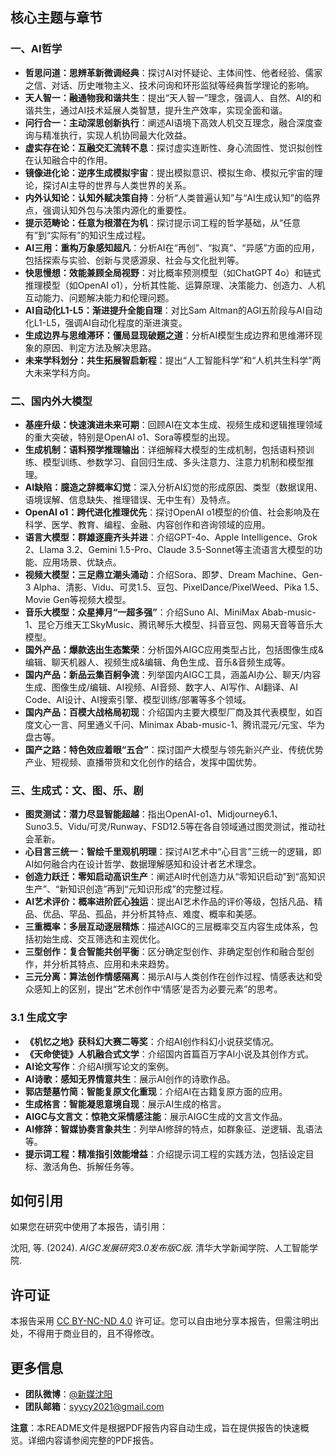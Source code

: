 


## 核心主题与章节

### 一、AI哲学
*   **哲思问道：思辨革新微调经典**：探讨AI对怀疑论、主体间性、他者经验、儒家之信、对话、历史唯物主义、技术问询和环形监狱等经典哲学理论的影响。
*   **天人智一：融通物我和谐共生**：提出“天人智一”理念，强调人、自然、AI的和谐共生，通过AI技术延展人类智慧，提升生产效率，实现全面和谐。
*   **问行合一：主动深思创新执行**：阐述AI语境下高效人机交互理念，融合深度查询与精准执行，实现人机协同最大化效益。
*   **虚实存在论：互融交汇流转不息**：探讨虚实连断性、身心流固性、觉识拟创性在认知融合中的作用。
*   **镜像进化论：逆序生成模拟宇宙**：提出模拟意识、模拟生命、模拟元宇宙的理论，探讨AI主导的世界与人类世界的关系。
*   **内外认知论：认知外赋决策自持**：分析“人类普遍认知”与“AI生成认知”的临界点，强调认知外包与决策内源化的重要性。
*   **提示范畴论：任意为根潜在为机**：探讨提示词工程的哲学基础，从“任意有”到“实际有”的知识生成过程。
*   **AI三用：重构万象感知超凡**：分析AI在“再创”、“拟真”、“异感”方面的应用，包括探索与实验、创新与灵感源泉、社会与文化批判等。
*   **快思慢想：效能兼顾全局视野**：对比概率预测模型（如ChatGPT 4o）和链式推理模型（如OpenAI o1），分析其性能、运算原理、决策能力、创造力、人机互动能力、问题解决能力和伦理问题。
*   **AI自动化L1-L5：渐进提升全能自理**：对比Sam Altman的AGI五阶段与AI自动化L1-L5，强调AI自动化程度的渐进演变。
*   **生成边界与思维滞环：僵局显现破题之道**：分析AI模型生成边界和思维滞环现象的原因、判定方法及解决思路。
*   **未来学科划分：共生拓展智启新程**：提出“人工智能科学”和“人机共生科学”两大未来学科方向。

### 二、国内外大模型
*   **基座升级：快速演进未来可期**：回顾AI在文本生成、视频生成和逻辑推理领域的重大突破，特别是OpenAI o1、Sora等模型的出现。
*   **生成机制：语料预学推理输出**：详细解释大模型的生成机制，包括语料预训练、模型训练、参数学习、自回归生成、多头注意力、注意力机制和模型推理。
*   **AI缺陷：臆造之辞概率幻觉**：深入分析AI幻觉的形成原因、类型（数据误用、语境误解、信息缺失、推理错误、无中生有）及特点。
*   **OpenAI o1：跨代进化推理优先**：探讨OpenAI o1模型的价值、社会影响及在科学、医学、教育、编程、金融、内容创作和咨询领域的应用。
*   **语言大模型：群雄逐鹿齐头并进**：介绍GPT-4o、Apple Intelligence、Grok 2、Llama 3.2、Gemini 1.5-Pro、Claude 3.5-Sonnet等主流语言大模型的功能、应用场景、优缺点。
*   **视频大模型：三足鼎立潮头涌动**：介绍Sora、即梦、Dream Machine、Gen-3 Alpha、清影、Vidu、可灵1.5、豆包、PixelDance/PixelWeed、Pika 1.5、Movie Gen等视频大模型。
*   **音乐大模型：众星捧月“一超多强”**：介绍Suno AI、MiniMax Abab-music-1、昆仑万维天工SkyMusic、腾讯琴乐大模型、抖音豆包、网易天音等音乐大模型。
*   **国外产品：爆款迭出生态繁荣**：分析国外AIGC应用类型占比，包括图像生成&编辑、聊天机器人、视频生成&编辑、角色生成、音乐&音频生成等。
*   **国内产品：新品云集百舸争流**：列举国内AIGC工具，涵盖AI办公、聊天/内容生成、图像生成/编辑、AI视频、AI音频、数字人、AI写作、AI翻译、AI Code、AI设计、AI搜索引擎、模型训练/部署等多个领域。
*   **国内产品：百模大战格局初现**：介绍国内主要大模型厂商及其代表模型，如百度文心一言、阿里通义千问、Minimax Abab-music-1、腾讯混元/元宝、华为盘古等。
*   **国产之路：特色效应着眼“五合”**：探讨国产大模型与领先新兴产业、传统优势产业、短视频、直播带货和文化创作的结合，发挥中国优势。

### 三、生成式：文、图、乐、剧
*   **图灵测试：潜力尽显智能超越**：指出OpenAI-o1、Midjourney6.1、Suno3.5、Vidu/可灵/Runway、FSD12.5等在各自领域通过图灵测试，推动社会革新。
*   **心目言三统一：智绘千里观机明理**：探讨AI艺术中“心目言”三统一的逻辑，即AI如何融合内在设计哲学、数据理解感知和设计者艺术理念。
*   **创造力跃迁：零知启动高识生产**：阐述AI时代创造力从“零知识启动”到“高知识生产”、“新知识创造”再到“元知识形成”的完整过程。
*   **AI艺术评价：概率进阶匠心独运**：提出AI艺术作品的评价等级，包括凡品、精品、优品、罕品、孤品，并分析其特点、难度、概率和美感。
*   **三重概率：多层互动逐层精炼**：描述AIGC的三层概率交互内容生成体系，包括初始生成、交互筛选和主观优化。
*   **三型创作：复合智能共创平衡**：区分确定型创作、非确定型创作和融合型创作，并分析其特点、应用和未来趋势。
*   **三元分离：算法创作情感隔离**：揭示AI与人类创作在创作过程、情感表达和受众感知上的区别，提出“艺术创作中‘情感’是否为必要元素”的思考。

### 3.1 生成文字
*   **《机忆之地》获科幻大赛二等奖**：介绍AI创作科幻小说获奖情况。
*   **《天命使徒》人机融合式文学**：介绍国内首篇百万字AI小说及其创作方式。
*   **AI论文写作**：介绍AI撰写论文的案例。
*   **AI诗歌：感知无界情意共生**：展示AI创作的诗歌作品。
*   **郭店楚墓竹简：智能复原文化重现**：介绍AI在古籍复原方面的应用。
*   **生成格言：智能凝思意境自现**：展示AI生成的格言。
*   **AIGC与文言文：惊艳文采情感注能**：展示AIGC生成的文言文作品。
*   **AI修辞：智媒协奏言象共生**：列举AI修辞的特点，如群象征、逆逻辑、乱语法等。
*   **提示词工程：精准指引效能增益**：介绍提示词工程的实践方法，包括设定目标、激活角色、拆解任务等。

## 如何引用
如果您在研究中使用了本报告，请引用：

沈阳, 等. (2024). *AIGC发展研究3.0发布版C版*. 清华大学新闻学院、人工智能学院.

## 许可证
本报告采用 [CC BY-NC-ND 4.0](https://creativecommons.org/licenses/by-nc-nd/4.0/deed.zh-hans) 许可证。您可以自由地分享本报告，但需注明出处，不得用于商业目的，且不得修改。

## 更多信息
*   **团队微博**：[@新媒沈阳](https://weibo.com/u/124739259)
*   **团队邮箱**：syycy2021@gmail.com

**注意**：本README文件是根据PDF报告内容自动生成，旨在提供报告的快速概览。详细内容请参阅完整的PDF报告。


